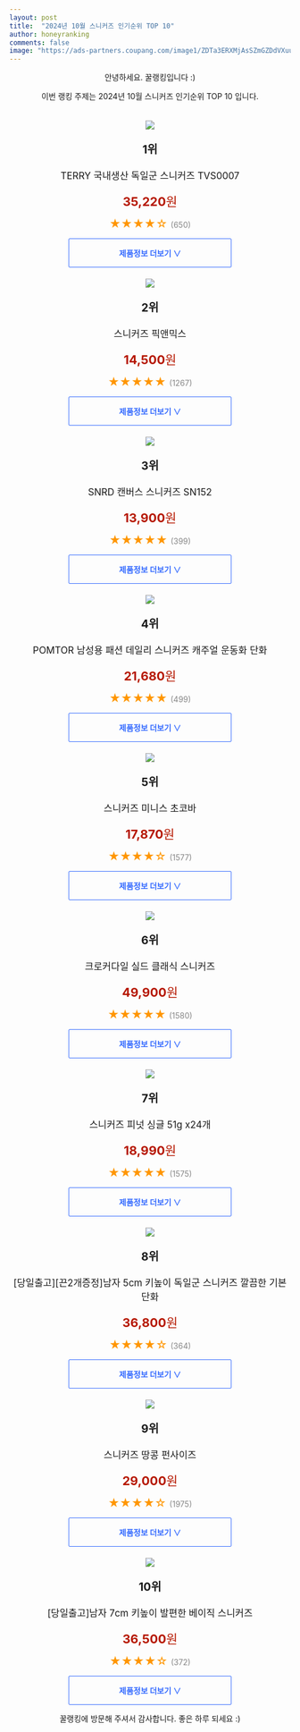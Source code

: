 ```yaml
---
layout: post
title:  "2024년 10월 스니커즈 인기순위 TOP 10"
author: honeyranking
comments: false
image: "https://ads-partners.coupang.com/image1/ZDTa3ERXMjAsSZmGZDdVXuu_Q39DSzGRLcggDUKjXCZ5ufGM0rUe1-D6eLpUOeQwZFTrzlaJQVdiyK17iL9OG-Bi0T9JSuOJJwagH_Ku-59nlgmVONZK-7I86K3MJE-B7uTbxOhZCBs7JLKUy5TFkNbQXQO5z9jlj0tJGj8QIy4R24XZdvt56yxuOZpHLWO-eina-Ny9CiPJqeDxdkKcozyCPOgZ41tUQCVamV4W_eX3iNazbkPV0JZpHc_OJEY6A8wQLCTcTMhiMKFPwQcl9ySNeNjOG5JdFEAZHm1d9r6IaCzPZJ3y8sCTtBsoXoGt"
---
```

<p style="text-align: center;">안녕하세요. 꿀랭킹입니다 :)</p>
<p style="text-align: center;">이번 랭킹 주제는 2024년 10월 스니커즈 인기순위 TOP 10 입니다.</p><center><img src="https://ads-partners.coupang.com/image1/ZDTa3ERXMjAsSZmGZDdVXuu_Q39DSzGRLcggDUKjXCZ5ufGM0rUe1-D6eLpUOeQwZFTrzlaJQVdiyK17iL9OG-Bi0T9JSuOJJwagH_Ku-59nlgmVONZK-7I86K3MJE-B7uTbxOhZCBs7JLKUy5TFkNbQXQO5z9jlj0tJGj8QIy4R24XZdvt56yxuOZpHLWO-eina-Ny9CiPJqeDxdkKcozyCPOgZ41tUQCVamV4W_eX3iNazbkPV0JZpHc_OJEY6A8wQLCTcTMhiMKFPwQcl9ySNeNjOG5JdFEAZHm1d9r6IaCzPZJ3y8sCTtBsoXoGt" style="margin-top:20px" /></center><p style="text-align: center; font-size: 20px"><b>1위</b></p><p style="text-align: center; font-size: 17px">TERRY 국내생산 독일군 스니커즈 TVS0007</p><p style="text-align: center;"><span style="color: #b61800; font-size: 22px;"><b>35,220</b>원</span></p><p style="text-align: center;"><span style="color: #ff9600; font-size: 20px;">★★★★☆ </span><span style="color: #878787;">(650)</span></p><center><a href="https://link.coupang.com/re/AFFSDP?lptag=AF3899140&subid=honeyrank&pageKey=7470845067&itemId=19493870799&vendorItemId=85562177535&traceid=V0-153-5d2699ed2048e438&clickBeacon=93962610-94bf-11ef-9755-a5f29f1d08db%7E3&requestid=20241028090000720253131557&token=31850C%7CMIXED"><div style="font-size: 14px; display: inline-block; padding: 15px 90px; color: #346aff; border-radius: 2px; border: 1px solid #346aff; cursor: pointer;"><b>제품정보 더보기 &or;</b></div></a></center><center><img src="https://ads-partners.coupang.com/image1/VtfF5sa5Vhx0XlrvVnT8fFvGawz6A4yB0r0bA5upbAQiYd0cpdwOl4c_DT8RcoTDITkl73jHJGR8vFUo4FFgoG0rLciC7Vw3GwVPRuQpJ_jDkDe_PGVu5YFDsM7sViTd52uA4zAzV-HsnOD1izl5J6XDahJKIxA_9l5J3s6M7UjAiDqW1uCkwENRYICZH8MBhZItXl7Pj802wYOjT9IxnbnIsU2gKULMB2WptXUHUCg7_zDMNJXXy8O1W_ef3TTcOAOfENk8swC9A0ef2gp5H8fKte0D1If9" style="margin-top:20px" /></center><p style="text-align: center; font-size: 20px"><b>2위</b></p><p style="text-align: center; font-size: 17px">스니커즈 픽앤믹스</p><p style="text-align: center;"><span style="color: #b61800; font-size: 22px;"><b>14,500</b>원</span></p><p style="text-align: center;"><span style="color: #ff9600; font-size: 20px;">★★★★★ </span><span style="color: #878787;">(1267)</span></p><center><a href="https://link.coupang.com/re/AFFSDP?lptag=AF3899140&subid=honeyrank&pageKey=2162108&itemId=31535654&vendorItemId=3046762298&traceid=V0-153-b8f15a2830f43d9a&requestid=20241028090000720253131557&token=31850C%7CMIXED"><div style="font-size: 14px; display: inline-block; padding: 15px 90px; color: #346aff; border-radius: 2px; border: 1px solid #346aff; cursor: pointer;"><b>제품정보 더보기 &or;</b></div></a></center><center><img src="https://ads-partners.coupang.com/image1/C-6yYe66FTKnQobfC_DR8yy0LjDyK6Ei5bUsxSYPm1O04pDP1vWmkng_yCw68aObyjuBuj_mUWUcdt6IMOwp64pnQUOulAS2bWReSH_fxFnE5WeEN0yCdoIOszNiOwWkb__2AJhNHJB9SxapL5xAp9rb_e9gUECOPjgiX5bn_aTodv4vmlizWkplvWn-qhV4kovHdoo0u_7a682rDbrW2MBOU8GKchQDfaWbuDRpO_ZkEYsGd-wI-ez3PtRrWtA-sAxax7lckbj4sokc0O2mzWtDLixwTulxyA==" style="margin-top:20px" /></center><p style="text-align: center; font-size: 20px"><b>3위</b></p><p style="text-align: center; font-size: 17px">SNRD 캔버스 스니커즈 SN152</p><p style="text-align: center;"><span style="color: #b61800; font-size: 22px;"><b>13,900</b>원</span></p><p style="text-align: center;"><span style="color: #ff9600; font-size: 20px;">★★★★★ </span><span style="color: #878787;">(399)</span></p><center><a href="https://link.coupang.com/re/AFFSDP?lptag=AF3899140&subid=honeyrank&pageKey=305778611&itemId=963896495&vendorItemId=3855915813&traceid=V0-153-a1108c43087aa01a&requestid=20241028090000720253131557&token=31850C%7CMIXED"><div style="font-size: 14px; display: inline-block; padding: 15px 90px; color: #346aff; border-radius: 2px; border: 1px solid #346aff; cursor: pointer;"><b>제품정보 더보기 &or;</b></div></a></center><center><img src="https://ads-partners.coupang.com/image1/GxsQDc_D-q1rk9JCG39KitQEfXUbnmGgceKQS8K6Hk6Tb7IZBQWI8OFiRtPKU_ctJgf1797LRHHM9YVjsX9jbKC9eWFcHiUNF_cwiMFZYsGO3Ry8_CgWmdJOrgJnkBAFDZPWuiRdU0IO7ahlOaLIbvv0_-IOr2xcTfvlr8Qim8SHMGe8oWd_k3uDm4UcfFEsXiQPS3LalNO2Phc_ehU8bFXjjyCuzJ8ztgIPYbIhPsLcOOdat4kZCKR7CttG38SDPX4jVA556TwAIq_d8fGTPebJIPD9hRJaN1uD0HHpWe8lggq78ZLj8p4wtYbRhw==" style="margin-top:20px" /></center><p style="text-align: center; font-size: 20px"><b>4위</b></p><p style="text-align: center; font-size: 17px">POMTOR 남성용 패션 데일리 스니커즈 캐주얼 운동화 단화</p><p style="text-align: center;"><span style="color: #b61800; font-size: 22px;"><b>21,680</b>원</span></p><p style="text-align: center;"><span style="color: #ff9600; font-size: 20px;">★★★★★ </span><span style="color: #878787;">(499)</span></p><center><a href="https://link.coupang.com/re/AFFSDP?lptag=AF3899140&subid=honeyrank&pageKey=8042931364&itemId=22525700177&vendorItemId=89880860075&traceid=V0-153-b48ce26aff69796a&clickBeacon=93962610-94bf-11ef-9b58-069c286d3af4%7E3&requestid=20241028090000720253131557&token=31850C%7CMIXED"><div style="font-size: 14px; display: inline-block; padding: 15px 90px; color: #346aff; border-radius: 2px; border: 1px solid #346aff; cursor: pointer;"><b>제품정보 더보기 &or;</b></div></a></center><center><img src="https://ads-partners.coupang.com/image1/EKWaLnLCOYMEDmK3EMuvIllphqyKLAvUE0WCT56dXKnhMy5BRTR31pgP1F8TSnz143YNIuxHnZMa5Dsiu4uKU1VfCish-7opITst3c5LnTlPISNjortD54Xsc34WFBNDqh2ogDV6aJrjp5ETbu9l8G1PUN17oI3CYdm05pXdHIo1xVtMrDnV956IyAGnStalEaFgK2XeGXMFZIYPQTdk3L_P8X5dtNCMJ_MjCCeF2_Y8Iw3jCPWPaGp0qCflJuC2Bqqqvg3Oli-fXvaqCvlQ7YFUA7_0BIOYxw==" style="margin-top:20px" /></center><p style="text-align: center; font-size: 20px"><b>5위</b></p><p style="text-align: center; font-size: 17px">스니커즈 미니스 초코바</p><p style="text-align: center;"><span style="color: #b61800; font-size: 22px;"><b>17,870</b>원</span></p><p style="text-align: center;"><span style="color: #ff9600; font-size: 20px;">★★★★☆ </span><span style="color: #878787;">(1577)</span></p><center><a href="https://link.coupang.com/re/AFFSDP?lptag=AF3899140&subid=honeyrank&pageKey=8244699098&itemId=20472703619&vendorItemId=5356459913&traceid=V0-153-868ea2183551c957&requestid=20241028090000720253131557&token=31850C%7CMIXED"><div style="font-size: 14px; display: inline-block; padding: 15px 90px; color: #346aff; border-radius: 2px; border: 1px solid #346aff; cursor: pointer;"><b>제품정보 더보기 &or;</b></div></a></center><center><img src="https://ads-partners.coupang.com/image1/jPu6U14mGS-bq0gZjJmadp0Pb2vJVTa0TZ0AzsTrRcxFw55NfNvpssjeJeJ06Qc8Jx78c-cTT1DZq3fNswq03d_FkWAt2TiBRyQ-8UCDm-t-XEZhA59RhjbOoJcRqF-ypeNmk7rIoArHMH0P2p4l8bW76InbL67H-6M16LNy-rHiaI9j4qnEqFTvfZIiLfwKiVBKzc_5kpQ3oei5yeegwrUOvEH2nImwq4_rmJf5y2bm7y8iphWUfxs6X79yMLARW9fyvjm7V7gvsxfbYxTvMK0nUEuRy3qO0Y8eKv3f" style="margin-top:20px" /></center><p style="text-align: center; font-size: 20px"><b>6위</b></p><p style="text-align: center; font-size: 17px">크로커다일 실드 클래식 스니커즈</p><p style="text-align: center;"><span style="color: #b61800; font-size: 22px;"><b>49,900</b>원</span></p><p style="text-align: center;"><span style="color: #ff9600; font-size: 20px;">★★★★★ </span><span style="color: #878787;">(1580)</span></p><center><a href="https://link.coupang.com/re/AFFSDP?lptag=AF3899140&subid=honeyrank&pageKey=8329437389&itemId=24047388016&vendorItemId=91067434628&traceid=V0-153-119fb2b05332b3fd&clickBeacon=93964d20-94bf-11ef-875b-cbad983d7d90%7E3&requestid=20241028090000720253131557&token=31850C%7CMIXED"><div style="font-size: 14px; display: inline-block; padding: 15px 90px; color: #346aff; border-radius: 2px; border: 1px solid #346aff; cursor: pointer;"><b>제품정보 더보기 &or;</b></div></a></center><center><img src="https://ads-partners.coupang.com/image1/rHHK7WUO88lbbo1XrIKeLMyuXvODqoTIKArDtcskMeJbiv6O46KlnqwWJGQKfu7SJtk1qBmTjFU19BH6ycr3ex1BMyS0b7-z4k7Ckre-IgG28-4gdZZ8fhAo4SsRpB4qGT3fZpUBz3DjPg93lyd7uhvXI0UEV7ZiTdEkSGfUa7K77-noRi6BSd-8Z8Ygpf5hIaTL5neBJjqIIScfSzvjD8M3qnj8rXBbg7I8wJJSWEJgH60W1it3cR8dxT3nRbRJ22kd3GdzgDoRX80UyG13OTRj1DzApDWYjCLWMFSW2KnYeBCL_o22sao=" style="margin-top:20px" /></center><p style="text-align: center; font-size: 20px"><b>7위</b></p><p style="text-align: center; font-size: 17px">스니커즈 피넛 싱글 51g x24개</p><p style="text-align: center;"><span style="color: #b61800; font-size: 22px;"><b>18,990</b>원</span></p><p style="text-align: center;"><span style="color: #ff9600; font-size: 20px;">★★★★★ </span><span style="color: #878787;">(1575)</span></p><center><a href="https://link.coupang.com/re/AFFSDP?lptag=AF3899140&subid=honeyrank&pageKey=8289710126&itemId=13594968784&vendorItemId=91244026265&traceid=V0-153-02efa61d33ecb607&requestid=20241028090000720253131557&token=31850C%7CMIXED"><div style="font-size: 14px; display: inline-block; padding: 15px 90px; color: #346aff; border-radius: 2px; border: 1px solid #346aff; cursor: pointer;"><b>제품정보 더보기 &or;</b></div></a></center><center><img src="https://ads-partners.coupang.com/image1/MWhuu3vOrAMKkiV6MSDspSvVItnACW3rh5xODewZSaN9-7k41WmFoS-33tGUgmErJaMluSgkysG82y3xGxQm8xplNBzHjWBUpLDrTjd9sGplPXwdAJ0AaAkQQm0CvSLCnRQgIqnAm6VC7GbzeYG5TAGzklUnHryoOhUPnH3AegWu57P992P9SOV2xjR6Bo3hDAoKwPqwjZeHlrxjjaUmsSxY_1dCaLv5WKuzCiBIz1FzZi4THAmp6M7Vl4_uyMZPGgw9o3FZIBWFLkAF5QCnINf0EVlcCIV7YGZl4Vt66J0G8RPVoemym6e_lY5n0qY=" style="margin-top:20px" /></center><p style="text-align: center; font-size: 20px"><b>8위</b></p><p style="text-align: center; font-size: 17px">[당일출고][끈2개증정]남자 5cm 키높이 독일군 스니커즈 깔끔한 기본 단화</p><p style="text-align: center;"><span style="color: #b61800; font-size: 22px;"><b>36,800</b>원</span></p><p style="text-align: center;"><span style="color: #ff9600; font-size: 20px;">★★★★☆ </span><span style="color: #878787;">(364)</span></p><center><a href="https://link.coupang.com/re/AFFSDP?lptag=AF3899140&subid=honeyrank&pageKey=7665377787&itemId=20432884514&vendorItemId=87784435926&traceid=V0-153-5065102a1d63198c&clickBeacon=93964d20-94bf-11ef-947c-51647d56f20d%7E3&requestid=20241028090000720253131557&token=31850C%7CMIXED"><div style="font-size: 14px; display: inline-block; padding: 15px 90px; color: #346aff; border-radius: 2px; border: 1px solid #346aff; cursor: pointer;"><b>제품정보 더보기 &or;</b></div></a></center><center><img src="https://ads-partners.coupang.com/image1/Ubx8D-3nEIu0MaSQUQVhBj929-8p_NGrBPavI_bTupeC_irqYoiLGGjWEHlPIfHQWkEw0RpLbuGkj7xH6VfE4cVz9zC6sA9EGkRiUHp_5eqdxMHvrPNPtdjzMRIwGT8NQSsBOtYkkx_6C9Zamy9TvHUwN2GAU7RXLDRYg__k6UwzFmGVAS9BuI7IGjGK66ZO5cO3MB9w6hppyU7AG596i_Eczr_sq9y0_RHgrqrI6UfLVE_y9L8xi9QJRa6GxlxKK45EamR2OD-A1SuHBngJmqBGL6x94XEs3W2I" style="margin-top:20px" /></center><p style="text-align: center; font-size: 20px"><b>9위</b></p><p style="text-align: center; font-size: 17px">스니커즈 땅콩 펀사이즈</p><p style="text-align: center;"><span style="color: #b61800; font-size: 22px;"><b>29,000</b>원</span></p><p style="text-align: center;"><span style="color: #ff9600; font-size: 20px;">★★★★☆ </span><span style="color: #878787;">(1975)</span></p><center><a href="https://link.coupang.com/re/AFFSDP?lptag=AF3899140&subid=honeyrank&pageKey=2162108&itemId=19421765262&vendorItemId=86533230473&traceid=V0-153-b8f15a2830f43d9a&requestid=20241028090000720253131557&token=31850C%7CMIXED"><div style="font-size: 14px; display: inline-block; padding: 15px 90px; color: #346aff; border-radius: 2px; border: 1px solid #346aff; cursor: pointer;"><b>제품정보 더보기 &or;</b></div></a></center><center><img src="https://ads-partners.coupang.com/image1/PZgYLWq8QDaAM1gtPRq0rEvXXoV3j5_OtHCznAftjw913YhTVfwq5nelc28USONH0mSJlG7Xct2_J_wK_Hl8493aI3w1yNVwZGgKXsIeTunIFoRcyfmd04NnMkerUUWa1y_mMZUZgVQoL8zzClaLz-9m7wbUnugoedHF-ixDayFXTFTiPFdvtTeooxZu_4uKO8vuYFM2HHf8LQ450U1F7o6YEMgDCfJXuIzmdKfE31j3jV04SpcDbEO6JI2Y6arYL9-KfYKeZXafTTKT55puSjurGz2x2hZWHuWkPvpcp9aMZYRHjEzZ1jmu32KtDgJQ" style="margin-top:20px" /></center><p style="text-align: center; font-size: 20px"><b>10위</b></p><p style="text-align: center; font-size: 17px">[당일출고]남자 7cm 키높이 발편한 베이직 스니커즈</p><p style="text-align: center;"><span style="color: #b61800; font-size: 22px;"><b>36,500</b>원</span></p><p style="text-align: center;"><span style="color: #ff9600; font-size: 20px;">★★★★☆ </span><span style="color: #878787;">(372)</span></p><center><a href="https://link.coupang.com/re/AFFSDP?lptag=AF3899140&subid=honeyrank&pageKey=7434870633&itemId=19319057631&vendorItemId=87125296235&traceid=V0-153-4e22fe8debef9ad9&clickBeacon=93964d20-94bf-11ef-a1f0-3570fc4e16b0%7E3&requestid=20241028090000720253131557&token=31850C%7CMIXED"><div style="font-size: 14px; display: inline-block; padding: 15px 90px; color: #346aff; border-radius: 2px; border: 1px solid #346aff; cursor: pointer;"><b>제품정보 더보기 &or;</b></div></a></center><p style="text-align: center;">꿀랭킹에 방문해 주셔서 감사합니다. 좋은 하루 되세요 :)</p>